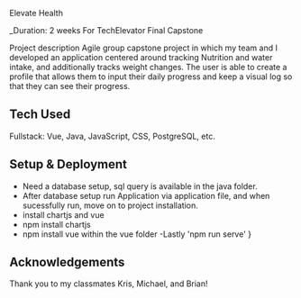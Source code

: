 Elevate Health

_Duration: 2 weeks
For TechElevator Final Capstone 

Project description
   Agile group capstone project in which my team and I developed an application centered around tracking Nutrition and water intake, and additionally tracks weight changes. The user is able to create a profile that allows them to input their daily progress and keep a visual log so that they can see their progress. 
   


## Tech Used
  Fullstack: Vue, Java, JavaScript, CSS, PostgreSQL, etc. 



## Setup & Deployment

   - Need a database setup, sql query is available in the java folder.
   - After database setup run Application via application file, and when sucessfully run, move on to project installation.
   - install chartjs and vue
   - npm install chartjs
   - npm install vue within the vue folder
   -Lastly 'npm run serve'
}


## Acknowledgements
 Thank you to my classmates Kris, Michael, and Brian! 




